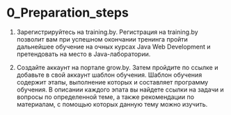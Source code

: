 # 0_Preparation_steps

1. Зарегистрируйтесь на training.by.
   Регистрация на training.by позволит вам при успешном окончании тренинга пройти дальнейшее обучение на очных курсах Java Web   Development и претендовать на место в Java-лаборатории.
   
2. Создайте аккаунт на портале grow.by. Затем пройдите по ссылке и добавьте в свой аккаунт шаблон обучения.
   Шаблон обучения содержит этапы, выполнение которых и составляет программу обучения. В описании каждого эпата вы найдете ссылки на задачи и вопросы по определенной теме, а также рекомендации по материалам, с помощью которых данную тему можно изучить.
   
   
   
